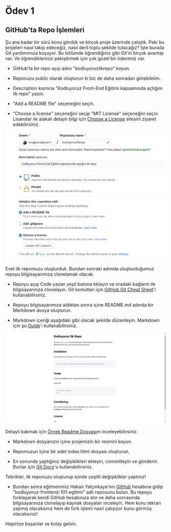 # Ödev 1

## GitHub'ta Repo İşlemleri

Şu ana kadar bir sürü konu gördük ve birçok proje üzerinde çalıştık. Peki bu projeleri nasıl takip edeceğiz, nasıl derli toplu şekilde tutacağız? İşte burada Git yardımımıza koşuyor. Bu bölümde öğrendiğiniz gibi Git'in birçok avantajı var. Ve öğrendiklerinizi pekiştirmek için çok güzel bir ödevimiz var.

- GitHub'ta bir repo açıp adını "kodluyoruzilkrepo" koyun.

- Reponuzu public olarak oluşturun ki biz de daha sonradan görebilelim.

- Description kısmına "Kodluyoruz Front-End Eğitimi kapsamında açtığım ilk repo" yazın.

- "Add a README file" seçeneğini seçin.

- "Choose a license" seçeneğini seçip "MIT License" seçeneğini seçin. Lisanslar ile alakalı detaylı bilgi için [Choose a License](https://choosealicense.com/) sitesini ziyaret edebilirsiniz.

![GitHub](https://raw.githubusercontent.com/Kodluyoruz/taskforce/main/git/odev1/figures/github.png)

Evet ilk repomuzu oluşturduk. Bundan sonraki adımda oluşturduğumuz repoyu bilgisayarımıza clonelamak olacak.

- Repoyu açıp Code yazan yeşil butona tıklayın ve oradaki bağlantı ile bilgisayarınıza clonelayın. Git komutları için [GitHub Git Cheat Sheet](https://education.github.com/git-cheat-sheet-education.pdf)'i kullanabilirsiniz.

- Repoyu bilgisayarımıza aldıktan sonra içine README.md adında bir Markdown dosya oluşturun.

- Markdown içeriği aşağıdaki gibi olacak şekilde düzenleyin. Markdown için şu [Guide](https://www.markdownguide.org/cheat-sheet/)'ı kullanabilirsiniz.

![markdown](https://raw.githubusercontent.com/Kodluyoruz/taskforce/main/git/odev1/figures/markdown.png)

Detaylı bakmak için [Örnek Readme Dosyası](ornekreadme.md)nı inceleyebilirsiniz.

- Markdown dosyanızın içine projemizin bir resmini koyun.

- Repomuzun içine bir adet index.html dosyası oluşturun.

- En sonunda yaptığınız değişiklikleri ekleyin, commitleyin ve gönderin. Bunlar için [Git Docs](https://git-scm.com/docs)'u kullanabilirsiniz.

Tebrikler, ilk reponuzu oluşturup içinde çeşitli değişiklikler yaptınız!

- Bundan sonra eğitmenimiz Hakan Yalçınkaya'nın [GitHub](https://github.com/hakanyalcinkaya) hesabına gidip "kodluyoruz-frontend-101-egitimi" adlı reposunu bulun. Bu repoyu forklayarak kendi GitHub hesabınıza alın ve daha sonrasında bilgisayarınıza clonelayıp kaynak dosyaları inceleyin. Hem konu tekrarı yapmış olacaksınız hem de fork işlemi nasıl çalışıyor bunu görmüş olacaksınız!

Hepinize başarılar ve kolay gelsin.

